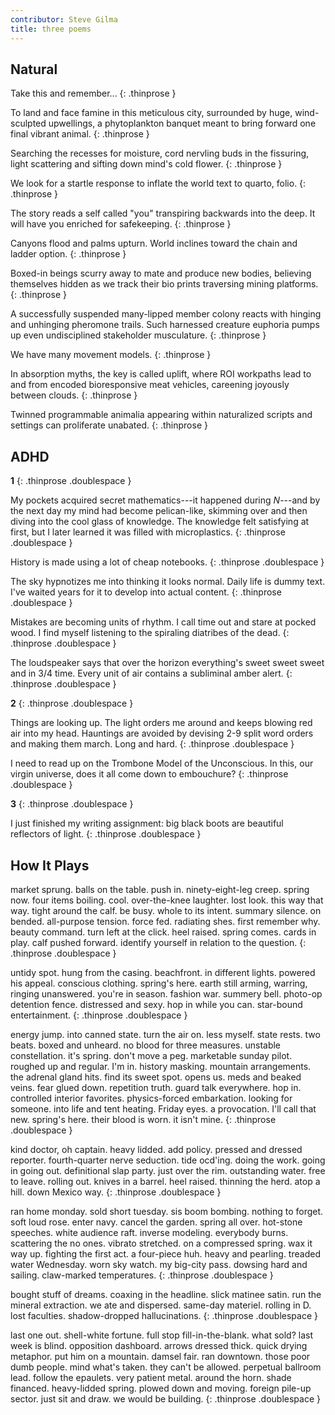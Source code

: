 ```yaml
---
contributor: Steve Gilma
title: three poems
---
```


## Natural

Take this and remember...
{: .thinprose }

To land and face famine in this meticulous city, surrounded by
huge, wind-sculpted upwellings, a phytoplankton banquet meant to
bring forward one final vibrant animal.
{: .thinprose }

Searching the recesses for moisture, cord nervling buds in the
fissuring, light scattering and sifting down mind's cold flower.
{: .thinprose }

We look for a startle response to inflate the world text to
quarto, folio.
{: .thinprose }

The story reads a self called "you" transpiring backwards into
the deep. It will have you enriched for safekeeping.
{: .thinprose }

Canyons flood and palms upturn. World inclines toward the chain
and ladder option.
{: .thinprose }

Boxed-in beings scurry away to mate and produce new bodies,
believing themselves hidden as we track their bio prints
traversing mining platforms.
{: .thinprose }

A successfully suspended many-lipped member colony reacts with
hinging and unhinging pheromone trails. Such harnessed creature
euphoria pumps up even undisciplined stakeholder musculature.
{: .thinprose }

We have many movement models.
{: .thinprose }

In absorption myths, the key is called uplift, where ROI
workpaths lead to and from encoded bioresponsive meat vehicles,
careening joyously between clouds.
{: .thinprose }

Twinned programmable animalia appearing within naturalized
scripts and settings can proliferate unabated.
{: .thinprose }

## ADHD

**1**
{: .thinprose .doublespace }

My pockets acquired secret mathematics---it happened during
*N*---and by the next day my mind had become pelican-like,
skimming over and then diving into the cool glass of knowledge.
The knowledge felt satisfying at first, but I later learned it
was filled with microplastics.
{: .thinprose .doublespace }

History is made using a lot of cheap notebooks.
{: .thinprose .doublespace }

The sky hypnotizes me into thinking it looks normal. Daily life
is dummy text. I've waited years for it to develop into actual
content.
{: .thinprose .doublespace }

Mistakes are becoming units of rhythm. I call time out and stare
at pocked wood. I find myself listening to the spiraling
diatribes of the dead.
{: .thinprose .doublespace }

The loudspeaker says that over the horizon everything's sweet
sweet sweet and in 3/4 time. Every unit of air contains a
subliminal amber alert.
{: .thinprose .doublespace }

**2**
{: .thinprose .doublespace }

Things are looking up. The light orders me around and keeps
blowing red air into my head. Hauntings are avoided by devising
2-9 split word orders and making them march. Long and hard.
{: .thinprose .doublespace }

I need to read up on the Trombone Model of the Unconscious. In
this, our virgin universe, does it all come down to embouchure?
{: .thinprose .doublespace }

**3**
{: .thinprose .doublespace }

I just finished my writing assignment: big black boots are
beautiful reflectors of light.
{: .thinprose .doublespace }

## How It Plays

market sprung. balls on the table. push in. ninety-eight-leg
creep. spring now. four items boiling. cool. over-the-knee
laughter. lost look. this way that way. tight around the calf. be
busy. whole to its intent. summary silence. on bended.
all-purpose tension. force fed. radiating shes. first remember
why. beauty command. turn left at the click. heel raised. spring
comes. cards in play. calf pushed forward. identify yourself in
relation to the question.
{: .thinprose .doublespace }

untidy spot. hung from the casing. beachfront. in different
lights. powered his appeal. conscious clothing. spring's here.
earth still arming, warring, ringing unanswered. you're in
season. fashion war. summery bell. photo-op detention fence.
distressed and sexy. hop in while you can. star-bound
entertainment.
{: .thinprose .doublespace }

energy jump. into canned state. turn the air on. less myself.
state rests. two beats. boxed and unheard. no blood for three
measures. unstable constellation. it's spring. don't move a peg.
marketable sunday pilot. roughed up and regular. I'm in. history
masking. mountain arrangements. the adrenal gland hits. find its
sweet spot. opens us. meds and beaked veins. fear glued down.
repetition truth. guard talk everywhere. hop in. controlled
interior favorites. physics-forced embarkation. looking for
someone. into life and tent heating. Friday eyes. a provocation.
I'll call that new. spring's here. their blood is worn. it isn't
mine.
{: .thinprose .doublespace }

kind doctor, oh captain. heavy lidded. add policy. pressed and
dressed reporter. fourth-quarter nerve seduction. tide ocd'ing.
doing the work. going in going out. definitional slap party. just
over the rim. outstanding water. free to leave. rolling out.
knives in a barrel. heel raised. thinning the herd. atop a hill.
down Mexico way.
{: .thinprose .doublespace }

ran home monday. sold short tuesday. sis boom bombing. nothing to
forget. soft loud rose. enter navy. cancel the garden. spring all
over. hot-stone speeches. white audience raft. inverse modeling.
everybody burns. scattering the no ones. vibrato stretched. on a
compressed spring. wax it way up. fighting the first act. a
four-piece huh. heavy and pearling. treaded water Wednesday. worn
sky watch. my big-city pass. dowsing hard and sailing.
claw-marked temperatures.
{: .thinprose .doublespace }

bought stuff of dreams. coaxing in the headline. slick matinee
satin. run the mineral extraction. we ate and dispersed. same-day
materiel. rolling in D. lost faculties. shadow-dropped
hallucinations.
{: .thinprose .doublespace }

last one out. shell-white fortune. full stop fill-in-the-blank.
what sold? last week is blind. opposition dashboard. arrows
dressed thick. quick drying metaphor. put him on a mountain.
damsel fair. ran downtown. those poor dumb people. mind what's
taken. they can't be allowed. perpetual ballroom lead. follow the
epaulets. very patient metal. around the horn. shade financed.
heavy-lidded spring. plowed down and moving. foreign pile-up
sector. just sit and draw. we would be building.
{: .thinprose .doublespace }
